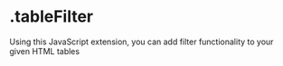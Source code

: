 # .tableFilter
Using this JavaScript extension, you can add filter functionality to your given HTML tables
